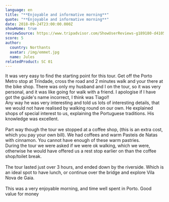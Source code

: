```yaml
---
language: en
title: "**Enjoyable and informative morning**"
quote: "**Enjoyable and informative morning**"
date: 2018-09-24T23:00:00.000Z
showHome: true
reviewSource: https://www.tripadvisor.com/ShowUserReviews-g189180-d4105907-r619396112-Top_Bike_tours_Portugal-Porto_Porto_District_Northern_Portugal.html
score: 5
author:
  country: Northants
  avatar: /img/emmet.jpg
  name: Jules
relatedProduct: SC 01
---
```

It was very easy to find the starting point for this tour. Get off the Porto Metro stop at Trindade, cross the road and 2 minutes walk and your there at the bike shop. There was only my husband and I on the tour, so it was very personal, and it was like going for walk with a friend. I apologise if I have got the guide's name incorrect, I think was Tiago!!\
Any way he was very interesting and told us lots of interesting details, that we would not have realised by walking round on our own. He explained shops of special interest to us, explaining the Portuguese traditions. His knowledge was excellent.\
\
Part way though the tour we stopped at a coffee shop, (this is an extra cost, which you pay your own bill). We had coffees and warm Pasteis de Natas with cinnamon. You cannot have enough of these warm pastries.\
During the tour we were asked if we were ok walking, which we were, otherwise he would have offered us a rest stop earlier on than the coffee shop/toilet break.\
\
The tour lasted just over 3 hours, and ended down by the riverside. Which is an ideal spot to have lunch, or continue over the bridge and explore Vila Nova de Gaia.\
\
This was a very enjoyable morning, and time well spent in Porto. Good value for money